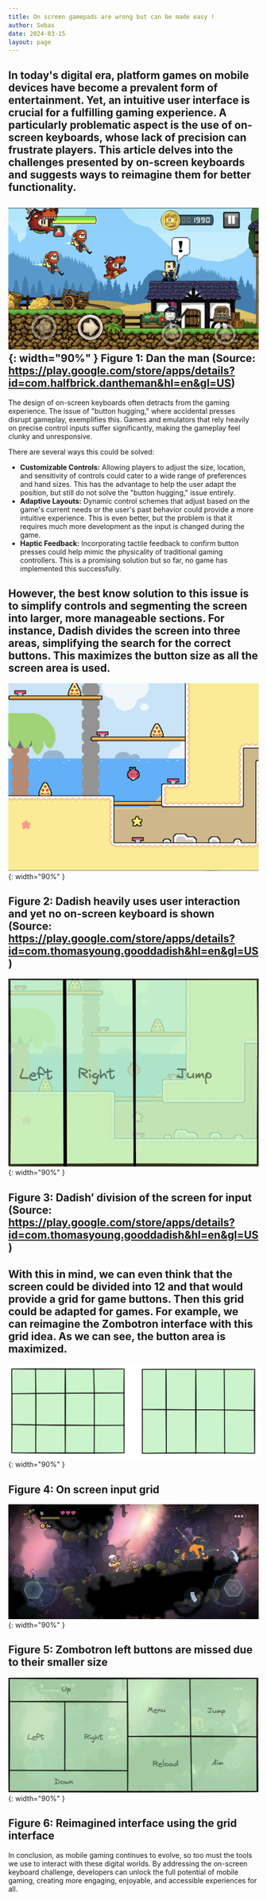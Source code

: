 ```yaml
---
title: On screen gamepads are wrong but can be made easy !
author: Sebas
date: 2024-03-15
layout: page
---
```


In today's digital era, platform games on mobile devices have become a prevalent form of entertainment. Yet, an intuitive user interface is crucial for a fulfilling gaming experience. A particularly problematic aspect is the use of on-screen keyboards, whose lack of precision can frustrate players. This article delves into the challenges presented by on-screen keyboards and suggests ways to reimagine them for better functionality.
---
![](/assets/images/2024-03-15-osc-keyboard-img/img3.png){: width="90%" }
Figure 1: Dan the man (Source: https://play.google.com/store/apps/details?id=com.halfbrick.dantheman&hl=en&gl=US) 
---
The design of on-screen keyboards often detracts from the gaming experience. The issue of "button hugging," where accidental presses disrupt gameplay, exemplifies this. Games and emulators that rely heavily on precise control inputs suffer significantly, making the gameplay feel clunky and unresponsive.

There are several ways this could be solved:

- **Customizable Controls:** Allowing players to adjust the size, location, and sensitivity of controls could cater to a wide range of preferences and hand sizes. This has the advantage to help the user adapt the position, but still do not solve the "button hugging," issue entirely.
- **Adaptive Layouts:** Dynamic control schemes that adjust based on the game's current needs or the user's past behavior could provide a more intuitive experience. This is even better, but the problem is that it requires much more development as the input is changed during the game.
- **Haptic Feedback:** Incorporating tactile feedback to confirm button presses could help mimic the physicality of traditional gaming controllers. This is a promising solution but so far, no game has implemented this successfully.

However, the best know solution to this issue is to simplify controls and segmenting the screen into larger, more manageable sections. For instance, Dadish divides the screen into three areas, simplifying the search for the correct buttons. This maximizes the button size as all the screen area is used.
---
![](/assets/images/2024-03-15-osc-keyboard-img/img4.png){: width="90%" }

Figure 2: Dadish heavily uses user interaction and yet no on-screen keyboard is shown (Source: https://play.google.com/store/apps/details?id=com.thomasyoung.gooddadish&hl=en&gl=US) 
---

![](/assets/images/2024-03-15-osc-keyboard-img/img5.png){: width="90%" }

Figure 3: Dadish’ division of the screen for input (Source: https://play.google.com/store/apps/details?id=com.thomasyoung.gooddadish&hl=en&gl=US) 
---
With this in mind, we can even think that the screen could be divided into 12 and that would provide a grid for game buttons. Then this grid could be adapted for games. For example, we can reimagine the Zombotron interface with this grid idea. As we can see, the button area is maximized.
---
![](/assets/images/2024-03-15-osc-keyboard-img/img6.png){: width="90%" }

Figure 4: On screen input grid
---
![](/assets/images/2024-03-15-osc-keyboard-img/img7.png){: width="90%" }

Figure 5: Zombotron left buttons are missed due to their smaller size
---
![](/assets/images/2024-03-15-osc-keyboard-img/img8.png){: width="90%" }

Figure 6: Reimagined interface using the grid interface
---
In conclusion, as mobile gaming continues to evolve, so too must the tools we use to interact with these digital worlds. By addressing the on-screen keyboard challenge, developers can unlock the full potential of mobile gaming, creating more engaging, enjoyable, and accessible experiences for all.